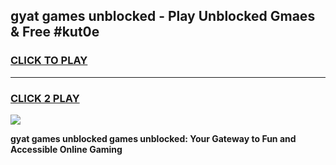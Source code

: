 
## gyat games unblocked - Play Unblocked Gmaes & Free #kut0e
<h3>
<a href="https://news.freeplayer.one?title=gyat_games_unblocked&ref=24F">CLICK TO PLAY</a></h3>
<hr>

<h3>
<a href="https://news.freeplayer.one?title=gyat_games_unblocked&ref=24F">CLICK 2 PLAY</a>
  
</h3>

<a href="https://news.freeplayer.one?title=gyat_games_unblocked&ref=24F/"><img src="https://clearcache.store/games.png"></a>


**gyat games unblocked games unblocked: Your Gateway to Fun and Accessible Online Gaming**
